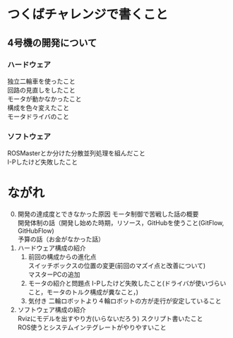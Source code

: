 # つくばチャレンジで書くこと

## 4号機の開発について
### ハードウェア
独立二輪車を使ったこと  
回路の見直しをしたこと  
モータが動かなかったこと  
構成を色々変えたこと  
モータドライバのこと  

### ソフトウェア
ROSMasterとか分けた分散並列処理を組んだこと  
I-Pしたけど失敗したこと  


# ながれ
0. 開発の達成度とできなかった原因
   モータ制御で苦戦した話の概要  
   開発体制の話（開発し始めた時期，リソース，GitHubを使うこと(GitFlow, GitHubFlow)  
   予算の話（お金がなかった話）  
1. ハードウェア構成の紹介
   1. 前回の構成からの進化点  
      スイッチボックスの位置の変更(前回のマズイ点と改善について)  
      マスターPCの追加  
   2. モータの紹介と問題点
      I-Pしたけど失敗したこと(ドライバが使いづらいこと，モータのトルク構成が糞なこと，)  
   3. 気付き
      二輪ロボットより４輪ロボットの方が走行が安定していること   
2. ソフトウェア構成の紹介  
   Rvizにモデルを出すやり方(いらないだろう)
   スクリプト書いたこと  
   ROS使うとシステムインテグレートがやりやすいこと  
